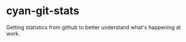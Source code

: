 cyan-git-stats
==============

Getting statistics from github to better understand what's happening at work.

